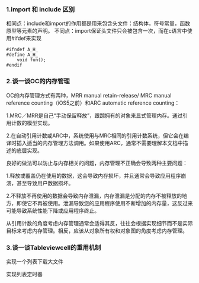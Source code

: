 	
### 1.import 和 include 区别
相同点：include和import的作用都是用来包含头文件：结构体，符号常量，函数原型等元素的声明。
不同点：import保证头文件只会被包含一次，而在c语言中使用#ifdef来实现

	#ifndef A_H_  
	#define A_H_  
		void fun();  
	#endif  
	
### 2.谈一谈OC的内存管理
OC的内存管理方式有两种，MRR manual retain-release/ MRC manual reference counting（iOS5之前）和ARC automatic reference counting：

1.MRC／MRR是自己“手动保留释放”，跟踪拥有的对象来显式管理内存。通过引用计数的模型实现。

2.在自动引用计数或ARC中，系统使用与MRC相同的引用计数系统，但它会在编译时插入适当的内存管理方法调用。如果使用ARC，通常不需要理解本文档中描述的底层实现。

良好的做法可以防止与内存相关的问题，内存管理不正确会导致两种主要问题：

1.释放或覆盖仍在使用的数据，这会导致内存损坏，并且通常会导致应用程序崩溃，甚至导致用户数据损坏。

2.不释放不再使用的数据会导致内存泄漏，内存泄漏是分配的内存不被释放的地方，即使它不再被使用。泄漏导致您的应用程序使用不断增加的内存量，这反过来可能导致系统性能下降或应用程序终止。

从引用计数的角度考虑内存管理通常会适得其反，往往会根据实现细节而不是实际目标来考虑内存管理。相反，应该从对象所有权和对象图的角度考虑内存管理。

### 3.谈一谈Tableviewcell的重用机制
实现一个列表下载大文件

实现列表定时器











